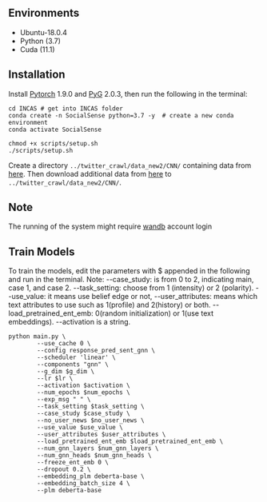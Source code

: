 


## Environments
- Ubuntu-18.0.4
- Python (3.7)
- Cuda (11.1)

## Installation
Install [Pytorch](https://pytorch.org/) 1.9.0 and [PyG](https://pytorch-geometric.readthedocs.io/en/latest/install/installation.html) 2.0.3, then run the following in the terminal:
```shell
cd INCAS # get into INCAS folder
conda create -n SocialSense python=3.7 -y  # create a new conda environment
conda activate SocialSense

chmod +x scripts/setup.sh
./scripts/setup.sh
```
Create a directory `../twitter_crawl/data_new2/CNN/` containing data from [here](https://github.com/chenkaisun/response_forecasting). Then download additional data from [here](https://drive.google.com/drive/folders/10jvh6HjTOUCT1qEh1BXncFOdKBjqXYUE?usp=sharing) to `../twitter_crawl/data_new2/CNN/`. 

## Note
The running of the system might require [wandb](wandb.ai) account login

## Train Models
To train the models, edit the parameters with $ appended in the following and run in the terminal.
Note: --case_study: is from 0 to 2, indicating main, case 1, and case 2. --task_setting: choose from 1 (intensity) or 2 (polarity). --use_value: it means use belief edge or not, --user_attributes: means which text attributes to use such as 1(profile) and 2(history) or both. --load_pretrained_ent_emb: 0(random initialization) or 1(use text embeddings). --activation is a string. 

```shell
python main.py \
        --use_cache 0 \
        --config response_pred_sent_gnn \
        --scheduler 'linear' \
        --components "gnn" \
        --g_dim $g_dim \
        --lr $lr \
        --activation $activation \
        --num_epochs $num_epochs \
        --exp_msg " " \
        --task_setting $task_setting \
        --case_study $case_study \
        --no_user_news $no_user_news \
        --use_value $use_value \
        --user_attributes $user_attributes \
        --load_pretrained_ent_emb $load_pretrained_ent_emb \
        --num_gnn_layers $num_gnn_layers \
        --num_gnn_heads $num_gnn_heads \
        --freeze_ent_emb 0 \
        --dropout 0.2 \
        --embedding_plm deberta-base \
        --embedding_batch_size 4 \
        --plm deberta-base
```

